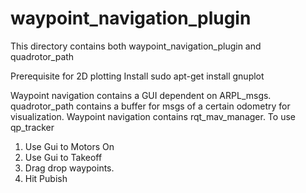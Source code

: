 # waypoint_navigation_plugin

This directory contains both waypoint_navigation_plugin and quadrotor_path

Prerequisite for 2D plotting
Install
sudo apt-get install gnuplot

Waypoint navigation contains a GUI dependent on ARPL_msgs. quadrotor_path contains a buffer for msgs of a certain odometry for visualization.
Waypoint navigation contains rqt_mav_manager. To use qp_tracker
1. Use Gui to Motors On
2. Use Gui to Takeoff
3. Drag drop waypoints.
4. Hit Pubish
